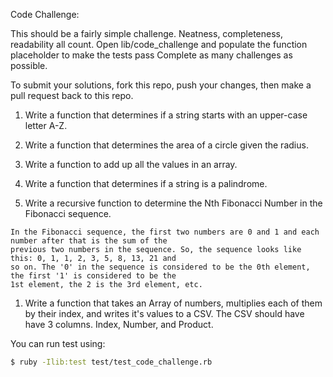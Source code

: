 

Code Challenge:

This should be a fairly simple challenge. Neatness, completeness, readability all count.
    Open lib/code_challenge and populate the function placeholder to make the tests pass
    Complete as many challenges as possible.

  To submit your solutions, fork this repo, push your changes, then make a pull request back to this repo.


  1. Write a function that determines if a string starts with an upper-case letter A-Z.

  2. Write a function that determines the area of a circle given the radius.

  3. Write a function to add up all the values in an array.

  4. Write a function that determines if a string is a palindrome.

  5. Write a recursive function to determine the Nth Fibonacci Number in the Fibonacci sequence.

    In the Fibonacci sequence, the first two numbers are 0 and 1 and each number after that is the sum of the
    previous two numbers in the sequence. So, the sequence looks like this: 0, 1, 1, 2, 3, 5, 8, 13, 21 and
    so on. The '0' in the sequence is considered to be the 0th element, the first '1' is considered to be the
    1st element, the 2 is the 3rd element, etc.

  1. Write a function that takes an Array of numbers, multiplies each of them by their index, and writes it's values to a CSV. The CSV should have have 3 columns. Index, Number, and Product.


You can run test using:

```bash
$ ruby -Ilib:test test/test_code_challenge.rb
```



